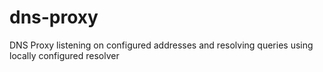 # dns-proxy
DNS Proxy listening on configured addresses and resolving queries using locally configured resolver
